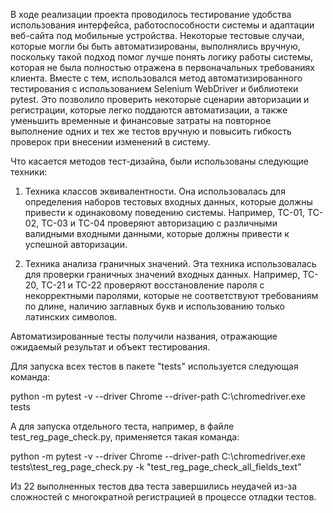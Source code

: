 В ходе реализации проекта проводилось тестирование удобства использования интерфейса, работоспособности системы и адаптации веб-сайта под мобильные устройства. Некоторые тестовые случаи, которые могли бы быть автоматизированы, выполнялись вручную, поскольку такой подход помог лучше понять логику работы системы, которая не была полностью отражена в первоначальных требованиях клиента. Вместе с тем, использовался метод автоматизированного тестирования с использованием Selenium WebDriver и библиотеки pytest. Это позволило проверить некоторые сценарии авторизации и регистрации, которые легко поддаются автоматизации, а также уменьшить временные и финансовые затраты на повторное выполнение одних и тех же тестов вручную и повысить гибкость проверок при внесении изменений в систему.

Что касается методов тест-дизайна, были использованы следующие техники:

1. Техника классов эквивалентности. Она использовалась для определения наборов тестовых входных данных, которые должны привести к одинаковому поведению системы. Например, TC-01, TC-02, TC-03 и TC-04 проверяют авторизацию с различными валидными входными данными, которые должны привести к успешной авторизации.

2. Техника анализа граничных значений. Эта техника использовалась для проверки граничных значений входных данных. Например, TC-20, TC-21 и TC-22 проверяют восстановление пароля с некорректными паролями, которые не соответствуют требованиям по длине, наличию заглавных букв и использованию только латинских символов.

Автоматизированные тесты получили названия, отражающие ожидаемый результат и объект тестирования.

Для запуска всех тестов в пакете "tests" используется следующая команда:

python -m pytest -v --driver Chrome --driver-path C:\\chromedriver.exe tests

А для запуска отдельного теста, например, в файле test_reg_page_check.py, применяется такая команда:

python -m pytest -v --driver Chrome --driver-path C:\\chromedriver.exe tests\\test_reg_page_check.py -k "test_reg_page_check_all_fields_text"

Из 22 выполненных тестов два теста завершились неудачей из-за сложностей с многократной регистрацией в процессе отладки тестов.

